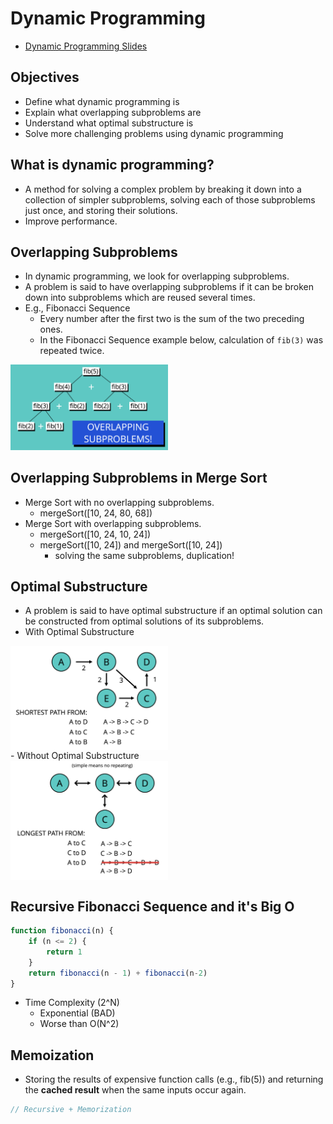 # Dynamic Programming

- [Dynamic Programming Slides](https://cs.slides.com/colt_steele/dynamic-programming)

## Objectives

- Define what dynamic programming is
- Explain what overlapping subproblems are
- Understand what optimal substructure is
- Solve more challenging problems using dynamic programming

## What is dynamic programming?

- A method for solving a complex problem by breaking it down into a collection of simpler subproblems, solving each of those subproblems just once, and storing their solutions.
- Improve performance.

## Overlapping Subproblems

- In dynamic programming, we look for overlapping subproblems.
- A problem is said to have overlapping subproblems if it can be broken down into subproblems which are reused several times.
- E.g., Fibonacci Sequence
    - Every number after the first two is the sum of the two preceding ones.
    - In the Fibonacci Sequence example below, calculation of `fib(3)` was repeated twice.
<img style="width:50%" src="./fibonacci-overlapping-subproblems.png">

## Overlapping Subproblems in Merge Sort
- Merge Sort with no overlapping subproblems.
    - mergeSort([10, 24, 80, 68])
- Merge Sort with overlapping subproblems.
    - mergeSort([10, 24, 10, 24])
    - mergeSort([10, 24]) and mergeSort([10, 24])
        - solving the same subproblems, duplication!
    
## Optimal Substructure

- A problem is said to have optimal substructure if an optimal solution can be constructed from optimal solutions of its subproblems.
- With Optimal Substructure
<img style="width:50%;display:block" src="./optimal-substructure.png">
- Without Optimal Substructure
<img style="width:50%;display:block" src="./no-optimal-substructure.png">

## Recursive Fibonacci Sequence and it's Big O

```js
function fibonacci(n) {
    if (n <= 2) {
        return 1
    }
    return fibonacci(n - 1) + fibonacci(n-2)
}
```

- Time Complexity (2^N)
    - Exponential (BAD)
    - Worse than O(N^2)

## Memoization

- Storing the results of expensive function calls (e.g., fib(5)) and returning the **cached result** when the same inputs occur again.

```js
// Recursive + Memorization

```

